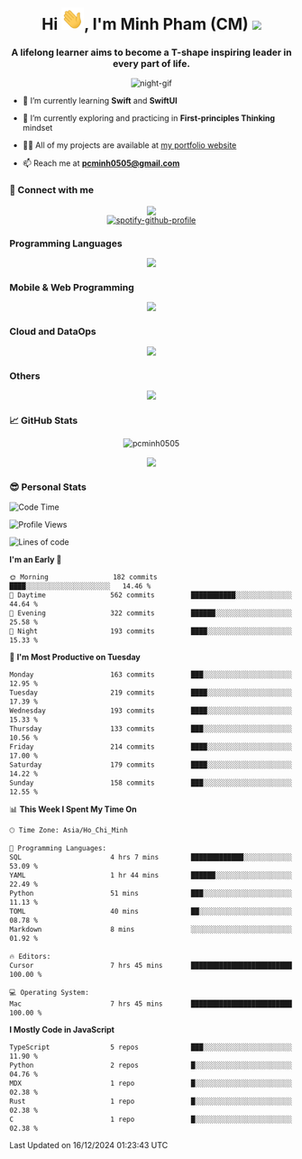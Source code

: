 <h1 align="center">Hi <img src="https://raw.githubusercontent.com/ABSphreak/ABSphreak/master/gifs/Hi.gif" width="40px" />, I'm Minh Pham (CM) <img src="https://media.giphy.com/media/1ynCEtlgMPAeNAqdnu/giphy.gif" width="20px" /> </h1>
<h3 align="center">A lifelong learner aims to become a T-shape inspiring leader in every part of life.</h3>

<p align="center">
  <img src="https://media.giphy.com/media/xUA7bdpLxQhsSQdyog/giphy.gif" alt="night-gif" height="200em"/>
</p>

- 🌱 I’m currently learning **Swift** and **SwiftUI**

- 🔭 I’m currently exploring and practicing in **First-principles Thinking** mindset

- 👨‍💻 All of my projects are available at [my portfolio website](https://pcminh0505.vercel.app/)

- 📫 Reach me at **pcminh0505@gmail.com**


<h3 align="left">🧬 Connect with me</h3>
<p align="center">
<a href="https://linkedin.com/in/pcminh0505" target="blank"><img align="center" src="https://img.shields.io/badge/linkedin-%230077B5.svg?style=for-the-badge&logo=linkedin&logoColor=white" /></a>
<br/>
<a href="https://spotify-github-profile.kittinanx.com/api/view?uid=217d5ndg2rakxarcnspwomj7q&redirect=true">
  <img height="350em" src="https://spotify-github-profile.kittinanx.com/api/view?uid=217d5ndg2rakxarcnspwomj7q&cover_image=true&theme=default&bar_color_cover=true" alt="spotify-github-profile" />
</a>
</p>

<h3 align="left">Programming Languages</h3>
<p align="center">
  <a href="https://skillicons.dev">
    <img src="https://skillicons.dev/icons?i=py,ts,go,rust,java,swift,dart,solidity,cpp" />
  </a>
</p>

<h3 align="left">Mobile & Web Programming</h3>
<p align="center">
  <a href="https://skillicons.dev">
    <img src="https://skillicons.dev/icons?i=react,nextjs,flutter,graphql,fastapi,nodejs,spring,postgres,mongodb" />
  </a>
</p>

<h3 align="left">Cloud and DataOps</h3>
<p align="center">
  <a href="https://skillicons.dev">
     <img src="https://skillicons.dev/icons?i=aws,firebase,gcp,supabase,vercel,docker,kafka,redis,cassandra" />
  </a>
</p>

<h3 align="left">Others</h3>
<p align="center">
  <a href="https://skillicons.dev">
    <img src="https://skillicons.dev/icons?i=apple,anaconda,vscode,figma,postman,notion,obsidian" />
  </a>
</p>

<h3 align="left">📈 GitHub Stats</h3>

<p align="center">
<img height="180em" src="https://github-readme-stats.vercel.app/api?username=pcminh0505&count_private=true&show_icons=true&include_all_commits=true&theme=ayu-mirage&show_icons=true&locale=en" alt="pcminh0505" />
<br/><br/>
<img src="https://github-profile-trophy.vercel.app/?username=pcminh0505&theme=onedark&rank=SECRET,SSS,SS,S,AAA,AA,A&column=3" />
</p>

<h3 align="left">😎 Personal Stats</h3>

<!--START_SECTION:waka-->
![Code Time](http://img.shields.io/badge/Code%20Time-1%2C456%20hrs%2042%20mins-blue)

![Profile Views](http://img.shields.io/badge/Profile%20Views-0-blue)

![Lines of code](https://img.shields.io/badge/From%20Hello%20World%20I%27ve%20Written-11.2%20million%20lines%20of%20code-blue)

**I'm an Early 🐤** 

```text
🌞 Morning                182 commits         ████░░░░░░░░░░░░░░░░░░░░░   14.46 % 
🌆 Daytime                562 commits         ███████████░░░░░░░░░░░░░░   44.64 % 
🌃 Evening                322 commits         ██████░░░░░░░░░░░░░░░░░░░   25.58 % 
🌙 Night                  193 commits         ████░░░░░░░░░░░░░░░░░░░░░   15.33 % 
```
📅 **I'm Most Productive on Tuesday** 

```text
Monday                   163 commits         ███░░░░░░░░░░░░░░░░░░░░░░   12.95 % 
Tuesday                  219 commits         ████░░░░░░░░░░░░░░░░░░░░░   17.39 % 
Wednesday                193 commits         ████░░░░░░░░░░░░░░░░░░░░░   15.33 % 
Thursday                 133 commits         ███░░░░░░░░░░░░░░░░░░░░░░   10.56 % 
Friday                   214 commits         ████░░░░░░░░░░░░░░░░░░░░░   17.00 % 
Saturday                 179 commits         ████░░░░░░░░░░░░░░░░░░░░░   14.22 % 
Sunday                   158 commits         ███░░░░░░░░░░░░░░░░░░░░░░   12.55 % 
```


📊 **This Week I Spent My Time On** 

```text
🕑︎ Time Zone: Asia/Ho_Chi_Minh

💬 Programming Languages: 
SQL                      4 hrs 7 mins        █████████████░░░░░░░░░░░░   53.09 % 
YAML                     1 hr 44 mins        ██████░░░░░░░░░░░░░░░░░░░   22.49 % 
Python                   51 mins             ███░░░░░░░░░░░░░░░░░░░░░░   11.13 % 
TOML                     40 mins             ██░░░░░░░░░░░░░░░░░░░░░░░   08.78 % 
Markdown                 8 mins              ░░░░░░░░░░░░░░░░░░░░░░░░░   01.92 % 

🔥 Editors: 
Cursor                   7 hrs 45 mins       █████████████████████████   100.00 % 

💻 Operating System: 
Mac                      7 hrs 45 mins       █████████████████████████   100.00 % 
```

**I Mostly Code in JavaScript** 

```text
TypeScript               5 repos             ███░░░░░░░░░░░░░░░░░░░░░░   11.90 % 
Python                   2 repos             █░░░░░░░░░░░░░░░░░░░░░░░░   04.76 % 
MDX                      1 repo              █░░░░░░░░░░░░░░░░░░░░░░░░   02.38 % 
Rust                     1 repo              █░░░░░░░░░░░░░░░░░░░░░░░░   02.38 % 
C                        1 repo              █░░░░░░░░░░░░░░░░░░░░░░░░   02.38 % 
```




 Last Updated on 16/12/2024 01:23:43 UTC
<!--END_SECTION:waka-->


